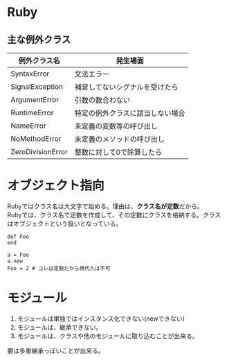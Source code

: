 # Ruby

## 主な例外クラス

| 例外クラス名 | 発生場面 |
| --- | --- |
| SyntaxError | 文法エラー |
| SignalException | 補足してないシグナルを受けたら |
| ArgumentError | 引数の数合わない |
| RuntimeError | 特定の例外クラスに該当しない場合 |
| NameError | 未定義の変数等の呼び出し |
| NoMethodError | 未定義のメソッドの呼び出し |
| ZeroDivisionError | 整数に対して0で除算したら |


# オブジェクト指向

Rubyではクラス名は大文字で始める。理由は、**クラス名が定数**だから。<br>
Rubyでは、クラス名で定数を作成して、その定数にクラスを格納する。クラスはオブジェクトという扱いとなっている。<br>
```
def Foo
end

a = Foo
a.new
Foo = 2 # コレは定数だから再代入は不可
```

# モジュール

1. モジュールは単独ではインスタンス化できない(newできない)
1. モジュールは、継承できない。
2. モジュールは、クラスや他のモジュールに取り込むことが出来る。

要は多重継承っぽいことが出来る。